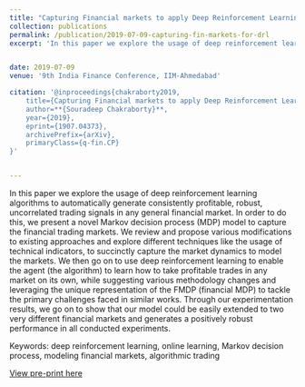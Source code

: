 ```yaml
---
title: "Capturing Financial markets to apply Deep Reinforcement Learning"
collection: publications
permalink: /publication/2019-07-09-capturing-fin-markets-for-drl
excerpt: 'In this paper we explore the usage of deep reinforcement learning algorithms to automatically generate consistently profitable, robust, uncorrelated trading signals in any general financial market. In order to do this, we present a novel Markov decision process (MDP) model to capture the financial trading markets. We review and propose various modifications to existing approaches and explore different techniques like the usage of technical indicators, to succinctly capture the market dynamics to model the markets. We then go on to use deep reinforcement learning to enable the agent (the algorithm) to learn how to take profitable trades in any market on its own, while suggesting various methodology changes and leveraging the unique representation of the FMDP (financial MDP) to tackle the primary challenges faced in similar works. Through our experimentation results, we go on to show that our model could be easily extended to two very different financial markets and generates a positively robust performance in all conducted experiments.'


date: 2019-07-09
venue: '9th India Finance Conference, IIM-Ahmedabad'

citation: '@inproceedings{chakraborty2019,
    title={Capturing Financial markets to apply Deep Reinforcement Learning},
    author=**{Souradeep Chakraborty}**,
    year={2019},
    eprint={1907.04373},
    archivePrefix={arXiv},
    primaryClass={q-fin.CP}
}'


---
```

In this paper we explore the usage of deep reinforcement learning algorithms to automatically generate consistently profitable, robust, uncorrelated trading signals in any general financial market. In order to do this, we present a novel Markov decision process (MDP) model to capture the financial trading markets. We review and propose various modifications to existing approaches and explore different techniques like the usage of technical indicators, to succinctly capture the market dynamics to model the markets. We then go on to use deep reinforcement learning to enable the agent (the algorithm) to learn how to take profitable trades in any market on its own, while suggesting various methodology changes and leveraging the unique representation of the FMDP (financial MDP) to tackle the primary challenges faced in similar works. Through our experimentation results, we go on to show that our model could be easily extended to two very different financial markets and generates a positively robust performance in all conducted experiments. 

Keywords: deep reinforcement learning, online learning,  Markov decision process, modeling financial markets, algorithmic trading

[View pre-print here]('https://arxiv.org/abs/1907.04373')

